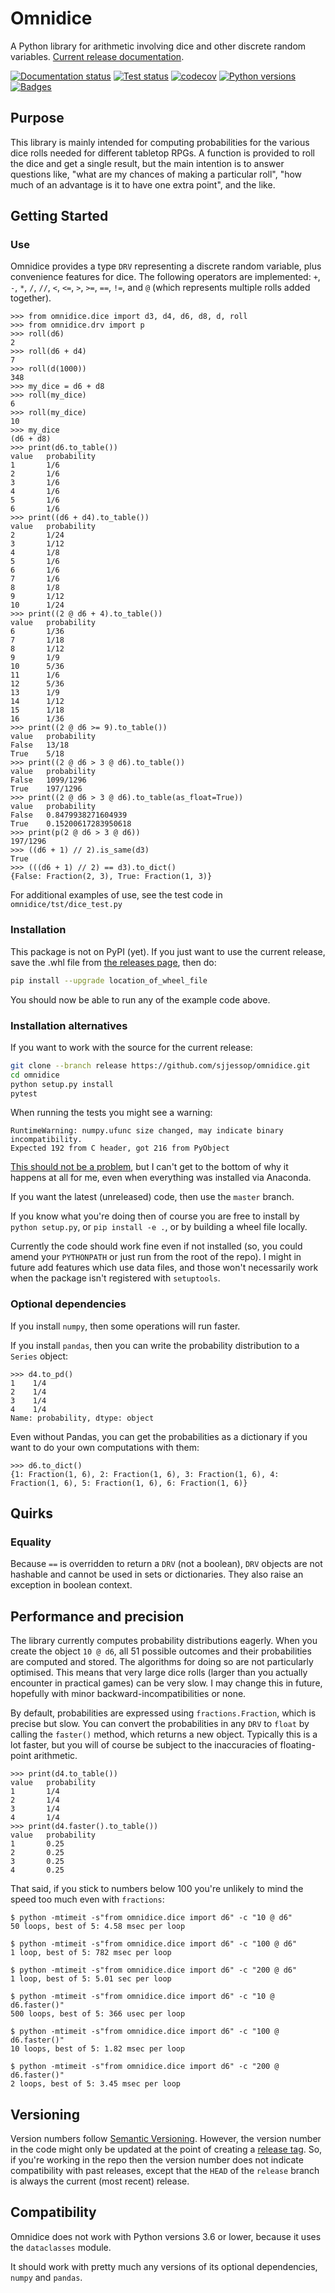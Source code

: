 # Omnidice

A Python library for arithmetic involving dice and other discrete random
variables. [Current release documentation](https://omnidice.readthedocs.io/).

[![Documentation status](https://readthedocs.org/projects/omnidice/badge/?version=latest)](https://omnidice.readthedocs.io/en/latest/?badge=latest)
[![Test status](https://github.com/sjjessop/omnidice/workflows/tests/badge.svg)](https://github.com/sjjessop/omnidice/actions?query=workflow%3Atests)
[![codecov](https://codecov.io/gh/sjjessop/omnidice/branch/master/graph/badge.svg)](https://codecov.io/gh/sjjessop/omnidice)
[![Python versions](https://img.shields.io/badge/python-3.7%20%7C%203.8-blue.svg)](https://www.python.org/downloads/release/python-380/)
[![Badges](https://img.shields.io/badge/badges-5-green.svg)](https://shields.io/)

## Purpose

This library is mainly intended for computing probabilities for the various
dice rolls needed for different tabletop RPGs. A function is provided to roll
the dice and get a single result, but the main intention is to answer questions
like, "what are my chances of making a particular roll", "how much of an
advantage is it to have one extra point", and the like.

## Getting Started

### Use

Omnidice provides a type `DRV` representing a discrete random variable, plus
convenience features for dice. The following operators are implemented: `+`,
`-`, `*`, `/`, `//`, `<`, `<=`, `>`, `>=`, `==`, `!=`, and `@` (which
represents multiple rolls added together).

```pycon
>>> from omnidice.dice import d3, d4, d6, d8, d, roll
>>> from omnidice.drv import p
>>> roll(d6)
2
>>> roll(d6 + d4)
7
>>> roll(d(1000))
348
>>> my_dice = d6 + d8
>>> roll(my_dice)
6
>>> roll(my_dice)
10
>>> my_dice
(d6 + d8)
>>> print(d6.to_table())
value   probability
1       1/6
2       1/6
3       1/6
4       1/6
5       1/6
6       1/6
>>> print((d6 + d4).to_table())
value   probability
2       1/24
3       1/12
4       1/8
5       1/6
6       1/6
7       1/6
8       1/8
9       1/12
10      1/24
>>> print((2 @ d6 + 4).to_table())
value   probability
6       1/36
7       1/18
8       1/12
9       1/9
10      5/36
11      1/6
12      5/36
13      1/9
14      1/12
15      1/18
16      1/36
>>> print((2 @ d6 >= 9).to_table())
value   probability
False   13/18
True    5/18
>>> print((2 @ d6 > 3 @ d6).to_table())
value   probability
False   1099/1296
True    197/1296
>>> print((2 @ d6 > 3 @ d6).to_table(as_float=True))
value   probability
False   0.8479938271604939
True    0.15200617283950618
>>> print(p(2 @ d6 > 3 @ d6))
197/1296
>>> ((d6 + 1) // 2).is_same(d3)
True
>>> (((d6 + 1) // 2) == d3).to_dict()
{False: Fraction(2, 3), True: Fraction(1, 3)}
```

For additional examples of use, see the test code in
`omnidice/tst/dice_test.py`

### Installation

This package is not on PyPI (yet). If you just want to use the current release,
save the .whl file from
[the releases page](https://github.com/sjjessop/omnidice/releases), then do:

```bash
pip install --upgrade location_of_wheel_file
```

You should now be able to run any of the example code above.

### Installation alternatives

If you want to work with the source for the current release:

```bash
git clone --branch release https://github.com/sjjessop/omnidice.git
cd omnidice
python setup.py install
pytest
```

When running the tests you might see a warning:

```text
RuntimeWarning: numpy.ufunc size changed, may indicate binary incompatibility.
Expected 192 from C header, got 216 from PyObject
```

[This should not be a problem](https://github.com/numpy/numpy/issues/12785),
but I can't get to the bottom of why it happens at all for me, even when
everything was installed via Anaconda.

If you want the latest (unreleased) code, then use the `master` branch.

If you know what you're doing then of course you are free to install by
`python setup.py`, or `pip install -e .`, or by building a wheel file locally.

Currently the code should work fine even if not installed (so, you could amend
your `PYTHONPATH` or just run from the root of the repo). I might in future
add features which use data files, and those won't necessarily work when the
package isn't registered with `setuptools`.

### Optional dependencies

If you install `numpy`, then some operations will run faster.

If you install `pandas`, then you can write the probability distribution to
a `Series` object:

```pycon
>>> d4.to_pd()
1    1/4
2    1/4
3    1/4
4    1/4
Name: probability, dtype: object
```

Even without Pandas, you can get the probabilities as a dictionary if you want
to do your own computations with them:

```pycon
>>> d6.to_dict()
{1: Fraction(1, 6), 2: Fraction(1, 6), 3: Fraction(1, 6), 4: Fraction(1, 6), 5: Fraction(1, 6), 6: Fraction(1, 6)}
```

## Quirks

### Equality

Because `==` is overridden to return a `DRV` (not a boolean), `DRV` objects are
not hashable and cannot be used in sets or dictionaries. They also raise an
exception in boolean context.

## Performance and precision

The library currently computes probability distributions eagerly. When you
create the object `10 @ d6`, all 51 possible outcomes and their probabilities
are computed and stored. The algorithms for doing so are not particularly
optimised. This means that very large dice rolls (larger than you actually
encounter in practical games) can be very slow. I may change this in future,
hopefully with minor backward-incompatibilities or none.

By default, probabilities are expressed using `fractions.Fraction`, which is
precise but slow. You can convert the probabilities in any `DRV` to `float`
by calling the `faster()` method, which returns a new object. Typically this
is a lot faster, but you will of course be subject to the inaccuracies of
floating-point arithmetic.

```pycon
>>> print(d4.to_table())
value   probability
1       1/4
2       1/4
3       1/4
4       1/4
>>> print(d4.faster().to_table())
value   probability
1       0.25
2       0.25
3       0.25
4       0.25
```

That said, if you stick to numbers below 100 you're unlikely to mind the
speed too much even with `fractions`:

```console
$ python -mtimeit -s"from omnidice.dice import d6" -c "10 @ d6"
50 loops, best of 5: 4.58 msec per loop

$ python -mtimeit -s"from omnidice.dice import d6" -c "100 @ d6"
1 loop, best of 5: 782 msec per loop

$ python -mtimeit -s"from omnidice.dice import d6" -c "200 @ d6"
1 loop, best of 5: 5.01 sec per loop

$ python -mtimeit -s"from omnidice.dice import d6" -c "10 @ d6.faster()"
500 loops, best of 5: 366 usec per loop

$ python -mtimeit -s"from omnidice.dice import d6" -c "100 @ d6.faster()"
10 loops, best of 5: 1.82 msec per loop

$ python -mtimeit -s"from omnidice.dice import d6" -c "200 @ d6.faster()"
2 loops, best of 5: 3.45 msec per loop
```

## Versioning

Version numbers follow [Semantic Versioning](https://semver.org/). However, the
version number in the code might only be updated at the point of creating a
[release tag](https://github.com/sjjessop/omnidice/tags). So, if you're working
in the repo then the version number does not indicate compatibility with past
releases, except that the `HEAD` of the `release` branch is always the current
(most recent) release.

## Compatibility

Omnidice does not work with Python versions 3.6 or lower, because it uses the
`dataclasses` module.

It should work with pretty much any versions of its optional dependencies,
`numpy` and `pandas`.
